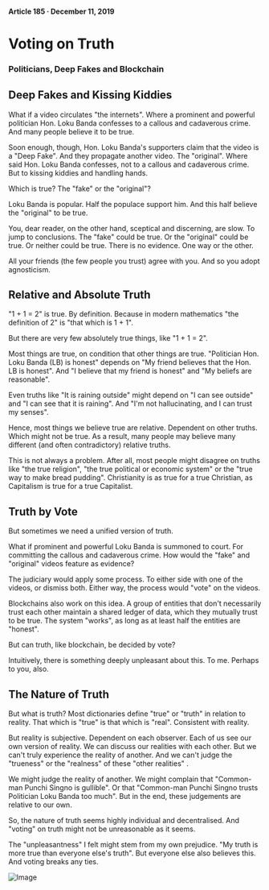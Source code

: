#### Article 185 · December 11, 2019

# Voting on Truth

### Politicians, Deep Fakes and Blockchain

## Deep Fakes and Kissing Kiddies

What if a video circulates "the internets". Where a prominent and powerful politician Hon. Loku Banda confesses to a callous and cadaverous crime. And many people believe it to be true.

Soon enough, though, Hon. Loku Banda's supporters claim that the video is a "Deep Fake". And they propagate another video. The "original". Where said Hon. Loku Banda confesses, not to a callous and cadaverous crime. But to kissing kiddies and handling hands.

Which is true? The "fake" or the "original"?

Loku Banda is popular. Half the populace support him. And this half believe the "original" to be true.

You, dear reader, on the other hand, sceptical and discerning, are slow. To jump to conclusions. The "fake" could be true. Or the "original" could be true. Or neither could be true. There is no evidence. One way or the other.

All your friends (the few people you trust) agree with you. And so you adopt agnosticism.

## Relative and Absolute Truth

"1 + 1 = 2" is true. By definition. Because in modern mathematics "the definition of 2" is "that which is 1 + 1".

But there are very few absolutely true things, like "1 + 1 = 2".

Most things are true, on condition that other things are true. "Politician Hon. Loku Banda (LB) is honest" depends on "My friend believes that the Hon. LB is honest". And "I believe that my friend is honest" and "My beliefs are reasonable".

Even truths like "It is raining outside" might depend on "I can see outside" and "I can see that it is raining". And "I'm not hallucinating, and I can trust my senses".

Hence, most things we believe true are relative. Dependent on other truths. Which might not be true. As a result, many people may believe many different (and often contradictory) relative truths.

This is not always a problem. After all, most people might disagree on truths like "the true religion", "the true political or economic system" or the "true way to make bread pudding". Christianity is as true for a true Christian, as Capitalism is true for a true Capitalist.

## Truth by Vote

But sometimes we need a unified version of truth.

What if prominent and powerful Loku Banda is summoned to court. For committing the callous and cadaverous crime. How would the "fake" and "original" videos feature as evidence?

The judiciary would apply some process. To either side with one of the videos, or dismiss both. Either way, the process would "vote" on the videos.

Blockchains also work on this idea. A group of entities that don't necessarily trust each other maintain a shared ledger of data, which they mutually trust to be true. The system "works", as long as at least half the entities are "honest".

But can truth, like blockchain, be decided by vote?

Intuitively, there is something deeply unpleasant about this. To me. Perhaps to you, also.

## The Nature of Truth

But what is truth? Most dictionaries define "true" or "truth" in relation to reality. That which is "true" is that which is "real". Consistent with reality.

But reality is subjective. Dependent on each observer. Each of us see our own version of reality. We can discuss our realities with each other. But we can't truly experience the reality of another. And we can't judge the "trueness" or the "realness" of these "other realities" .

We might judge the reality of another. We might complain that "Common-man Punchi Singno is gullible". Or that "Common-man Punchi Singno trusts Politician Loku Banda too much". But in the end, these judgements are relative to our own.

So, the nature of truth seems highly individual and decentralised. And "voting" on truth might not be unreasonable as it seems.

The "unpleasantness" I felt might stem from my own prejudice. "My truth is more true than everyone else's truth". But everyone else also believes this. And voting breaks any ties.

![Image](https://cdn-images-1.medium.com/max/800/1*s8zzxS8wjJKN2pmfvLZHlg.png)